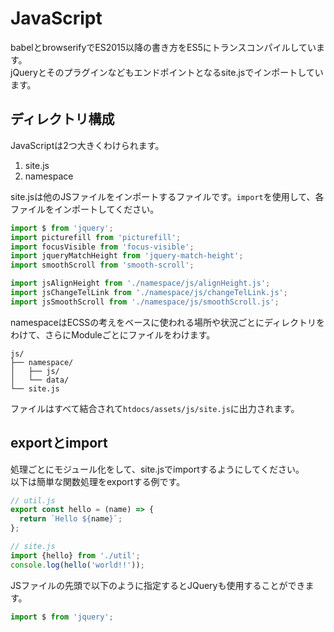 # JavaScript
babelとbrowserifyでES2015以降の書き方をES5にトランスコンパイルしています。  
jQueryとそのプラグインなどもエンドポイントとなるsite.jsでインポートしています。

## ディレクトリ構成
JavaScriptは2つ大きくわけられます。

1. site.js
2. namespace

site.jsは他のJSファイルをインポートするファイルです。`import`を使用して、各ファイルをインポートしてください。

```js
import $ from 'jquery';
import picturefill from 'picturefill';
import focusVisible from 'focus-visible';
import jqueryMatchHeight from 'jquery-match-height';
import smoothScroll from 'smooth-scroll';

import jsAlignHeight from './namespace/js/alignHeight.js';
import jsChangeTelLink from './namespace/js/changeTelLink.js';
import jsSmoothScroll from './namespace/js/smoothScroll.js';
```

namespaceはECSSの考えをベースに使われる場所や状況ごとにディレクトリをわけて、さらにModuleごとにファイルをわけます。

```
js/
├── namespace/
│   ├── js/
│   └── data/
└── site.js
```

ファイルはすべて結合されて`htdocs/assets/js/site.js`に出力されます。

## exportとimport
処理ごとにモジュール化をして、site.jsでimportするようにしてください。  
以下は簡単な関数処理をexportする例です。

```js
// util.js
export const hello = (name) => {
  return `Hello ${name}`;
};

// site.js
import {hello} from './util';
console.log(hello('world!!'));
```

JSファイルの先頭で以下のように指定するとJQueryも使用することができます。

```js
import $ from 'jquery';
```
